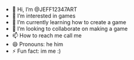 - 👋 Hi, I’m @JEFF12347ART
- 👀 I’m interested in games
- 🌱 I’m currently learning how to create a game
- 💞️ I’m looking to collaborate on making a game
- 📫 How to reach me call me
- 😄 Pronouns: he him
- ⚡ Fun fact: im me :)
  

<!---
JEFF12347ART/JEFF12347ART is a ✨ special ✨ repository because its `README.md` (this file) appears on your GitHub profile.
You can click the Preview link to take a look at your changes.
--->

